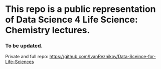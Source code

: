 # This repo is a public representation of Data Science 4 Life Science: Chemistry lectures.

### To be updated.

Private and full repo: https://github.com/IvanReznikov/Data-Sceince-for-Life-Sciences
